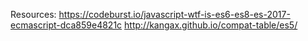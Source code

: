 
Resources:
https://codeburst.io/javascript-wtf-is-es6-es8-es-2017-ecmascript-dca859e4821c
http://kangax.github.io/compat-table/es5/